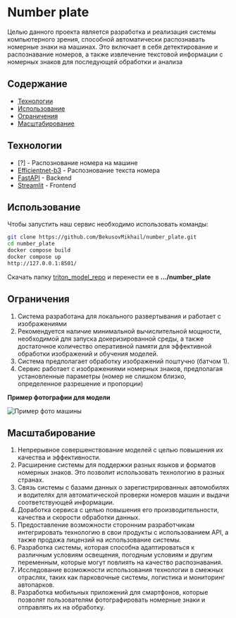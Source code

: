 # Number plate
Целью данного проекта является разработка и реализация системы компьютерного зрения, способной автоматически распознавать номерные знаки на машинах. Это включает в себя детектирование и распознавание номеров, а также извлечение текстовой информации с номерных знаков для последующей обработки и анализа

## Содержание
- [Технологии](#технологии)
- [Использование](#использование)
- [Ограничения](#Ограничения)
- [Масштабирование](#Масштабирование)

## Технологии
- [?] - Распознование номера на машине
- [Efficientnet-b3](https://pytorch.org/vision/main/models/generated/torchvision.models.efficientnet_b3) - Распознование текста номера
- [FastAPI](https://fastapi.tiangolo.com/) - Backend
- [Streamlit](https://streamlit.io/) - Frontend

## Использование
Чтобы запустить наш сервис необходимо использовать команды:
```sh
git clone https://github.com/BekusovMikhail/number_plate.git
cd number_plate
docker compose build
docker compose up
http://127.0.0.1:8501/
```

Скачать папку [triton_model_repo](https://drive.google.com/drive/folders/1etL6BM7iIQgXSx4qYWuxnKZDSDmAFVNB?usp=drive_link) и перенести ее в **.../number_plate**

## Ограничения

1. Система разработана для локального развертывания и работает с изображениями
2. Рекомендуется наличие минимальной вычислительной мощности, необходимой для запуска докеризированной среды, а также достаточное количество оперативной памяти для эффективной обработки изображений и обучения моделей.
3. Система предполагает обработку изображений поштучно (батчом 1).
4. Сервис работает с изображениями номерных знаков, предполагая установленные параметры (номер не слишком близко, определенное разрешение и пропорции)

**Пример фотографии для модели**

![Пример фото машины](https://user-images.githubusercontent.com/78909279/279159171-2a8922e4-e513-4797-aa8d-0a3fb4f3eb73.jpg)


## Масштабирование

1. Непрерывное совершенствование моделей с целью повышения их качества и эффективности.
2. Расширение системы для поддержки разных языков и форматов номерных знаков. Это позволит использовать технологию в разных странах.
3. Связь системы с базами данных о зарегистрированных автомобилях и водителях для автоматической проверки номеров машин и выдачи соответствующей информации.
4. Доработка сервиса с целью повышения его производительности, качества и скорости обработки данных.
5. Предоставление возможности сторонним разработчикам интегрировать технологию в свои продукты с использованием API, а также продажа лицензий на использование системы.
6. Разработка системы, которая способна адаптироваться к различным условиям освещения, погодным условиям и другим переменным, которые могут повлиять на качество распознавания.
7. Исследование возможности использования технологии в смежных отраслях, таких как парковочные системы, логистика и мониторинг автопарков.
8. Разработка мобильных приложений для смартфонов, которые позволят пользователям фотографировать номерные знаки и отправлять их на обработку.
